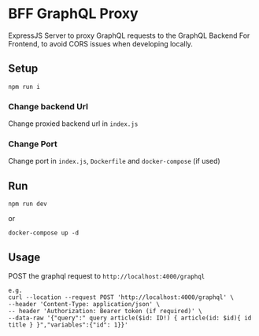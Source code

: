 # BFF GraphQL Proxy

ExpressJS Server to proxy GraphQL requests to the GraphQL Backend For Frontend, to avoid CORS issues when developing locally.

## Setup

`npm run i`

### Change backend Url

Change proxied backend url in `index.js`

### Change Port 

Change port in `index.js`, `Dockerfile` and `docker-compose` (if used)

## Run

`npm run dev` 

or

`docker-compose up -d`

## Usage

POST the graphql request to `http://localhost:4000/graphql`
```
e.g.
curl --location --request POST 'http://localhost:4000/graphql' \
--header 'Content-Type: application/json' \
-- header 'Authorization: Bearer token (if required)' \
--data-raw '{"query":" query article($id: ID!) { article(id: $id){ id title } }","variables":{"id": 1}}'
```